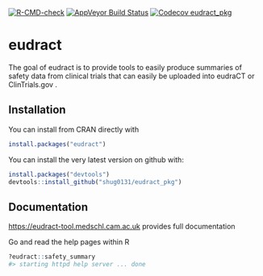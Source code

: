 
<!-- badges: start -->

[![R-CMD-check](https://github.com/shug0131/eudract_pkg/workflows/R-CMD-check/badge.svg)](https://github.com/shug0131/eudract_pkg/actions)
[![AppVeyor Build
Status](https://ci.appveyor.com/api/projects/status/github/shug0131/eudract_pkg?branch=master&svg=true)](https://ci.appveyor.com/project/shug0131/eudract_pkg)
[![Codecov
eudract_pkg](https://codecov.io/gh/shug0131/eudract_pkg/branch/master/graph/badge.svg)](hhttps://app.codecov.io/gh/shug0131/eudract_pkg?branch=master)
<!-- badges: end -->

<!-- README.md is generated from README.Rmd. Please edit that file -->

# eudract

The goal of eudract is to provide tools to easily produce summaries of
safety data from clinical trials that can easily be uploaded into
eudraCT or ClinTrials.gov .

## Installation

You can install from CRAN directly with

``` r
install.packages("eudract")
```

You can install the very latest version on github with:

``` r
install.packages("devtools")
devtools::install_github("shug0131/eudract_pkg")
```

## Documentation

<https://eudract-tool.medschl.cam.ac.uk> provides full documentation

Go and read the help pages within R

``` r
?eudract::safety_summary
#> starting httpd help server ... done
```
